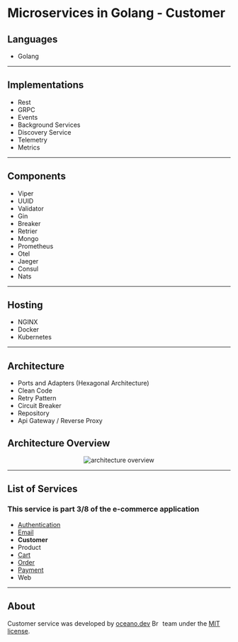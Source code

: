 # **Microservices in Golang - Customer**

## Languages

- Golang

---

## Implementations

- Rest
- GRPC
- Events
- Background Services
- Discovery Service
- Telemetry
- Metrics  

---

## Components

- Viper
- UUID  
- Validator  
- Gin
- Breaker
- Retrier
- Mongo
- Prometheus
- Otel
- Jaeger
- Consul
- Nats

---

## Hosting

- NGINX
- Docker
- Kubernetes

---

## Architecture

- Ports and Adapters (Hexagonal Architecture)
- Clean Code
- Retry Pattern
- Circuit Breaker
- Repository
- Api Gateway / Reverse Proxy

###

## Architecture Overview

<p align="center">
    <img alt="architecture overview" src="https://github.com/JohnSalazar/microservices-go-customer/assets/16736914/2fa3bce9-d4fe-4ea5-b846-c36b4c006f9d" />
</p>

---

## List of Services

### This service is part 3/8 of the e-commerce application

- [Authentication](https://github.com/JohnSalazar/microservices-go-authentication)
- [Email](https://github.com/JohnSalazar/microservices-go-email)
- **Customer**
- Product
- [Cart](https://github.com/JohnSalazar/microservices-go-cart)
- [Order](https://github.com/JohnSalazar/microservices-go-order)
- [Payment](https://github.com/JohnSalazar/microservices-go-payment)
- Web

---

## About

Customer service was developed by [oceano.dev](https://oceano.dev/) <img alt="Brasil" src="https://github.com/JohnSalazar/microservices-go-customer/assets/16736914/6331d8be-436f-46bb-aea9-655e9a48d279" width="20" height="14" /> team under the [MIT license](LICENSE).
